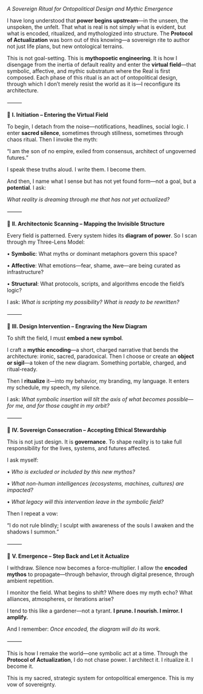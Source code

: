 _A Sovereign Ritual for Ontopolitical Design and Mythic Emergence_

I have long understood that **power begins upstream**—in the unseen, the unspoken, the unfelt. That what is real is not simply what is evident, but what is encoded, ritualized, and mythologized into structure. The **Protocol of Actualization** was born out of this knowing—a sovereign rite to author not just life plans, but new ontological terrains.

This is not goal-setting. This is **mythopoetic engineering**. It is how I disengage from the inertia of default reality and enter the **virtual field**—that symbolic, affective, and mythic substratum where the Real is first composed. Each phase of this ritual is an act of ontopolitical design, through which I don’t merely resist the world as it is—I reconfigure its architecture.

⸻

🔹 **I. Initiation – Entering the Virtual Field**

To begin, I detach from the noise—notifications, headlines, social logic. I enter **sacred silence**, sometimes through stillness, sometimes through chaos ritual. Then I invoke the myth:

“I am the son of no empire, exiled from consensus, architect of ungoverned futures.”

I speak these truths aloud. I write them. I become them.

And then, I name what I sense but has not yet found form—not a goal, but a **potential**. I ask:

_What reality is dreaming through me that has not yet actualized?_

⸻

🔹 **II. Architectonic Scanning – Mapping the Invisible Structure**

Every field is patterned. Every system hides its **diagram of power**. So I scan through my Three-Lens Model:

• **Symbolic**: What myths or dominant metaphors govern this space?

• **Affective**: What emotions—fear, shame, awe—are being curated as infrastructure?

• **Structural**: What protocols, scripts, and algorithms encode the field’s logic?

I ask: _What is scripting my possibility? What is ready to be rewritten?_

⸻

🔹 **III. Design Intervention – Engraving the New Diagram**

To shift the field, I must **embed a new symbol**.

I craft a **mythic encoding**—a short, charged narrative that bends the architecture: ironic, sacred, paradoxical. Then I choose or create an **object or sigil**—a token of the new diagram. Something portable, charged, and ritual-ready.

Then I **ritualize** it—into my behavior, my branding, my language. It enters my schedule, my speech, my silence.

I ask: _What symbolic insertion will tilt the axis of what becomes possible—for me, and for those caught in my orbit?_

⸻

🔹 **IV. Sovereign Consecration – Accepting Ethical Stewardship**

This is not just design. It is **governance**. To shape reality is to take full responsibility for the lives, systems, and futures affected.

I ask myself:

• _Who is excluded or included by this new mythos?_

• _What non-human intelligences (ecosystems, machines, cultures) are impacted?_

• _What legacy will this intervention leave in the symbolic field?_

Then I repeat a vow:

“I do not rule blindly; I sculpt with awareness of the souls I awaken and the shadows I summon.”

⸻

🔹 **V. Emergence – Step Back and Let it Actualize**

I withdraw. Silence now becomes a force-multiplier. I allow the **encoded mythos** to propagate—through behavior, through digital presence, through ambient repetition.

I monitor the field. What begins to shift? Where does my myth echo? What alliances, atmospheres, or iterations arise?

I tend to this like a gardener—not a tyrant. **I prune. I nourish. I mirror. I amplify.**

And I remember: _Once encoded, the diagram will do its work._

⸻

This is how I remake the world—one symbolic act at a time. Through the **Protocol of Actualization**, I do not chase power. I architect it. I ritualize it. I become it.

This is my sacred, strategic system for ontopolitical emergence. This is my vow of sovereignty.